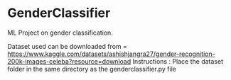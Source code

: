 # GenderClassifier
ML Project on gender classification. 

Dataset used can be downloaded from = https://www.kaggle.com/datasets/ashishjangra27/gender-recognition-200k-images-celeba?resource=download
Instructions : Place the dataset folder in the same directory as the genderclassifier.py file 
